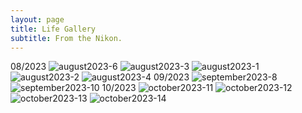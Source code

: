 ```yaml
---
layout: page
title: Life Gallery
subtitle: From the Nikon.
---
```

08/2023
![august2023-6](assets/img/august_2023/DSCN1736.JPG)
![august2023-3](assets/img/august_2023/DSCN1695.JPG)
![august2023-1](assets/img/august_2023/DSCN1680.JPG)
![august2023-2](assets/img/august_2023/DSCN1682.JPG)
![august2023-4](assets/img/august_2023/DSCN1701.JPG)
09/2023
![september2023-8](assets/img/september_2023/DSCN1772.JPG)
![september2023-10](assets/img/september_2023/DSCN1777.JPG)
10/2023
![october2023-11](assets/img/october_2023/DSCN1780.JPG)
![october2023-12](assets/img/october_2023/DSCN1799.JPG)
![october2023-13](assets/img/october_2023/DSCN1804.JPG)
![october2023-14](assets/img/october_2023/DSCN1813.JPG)


